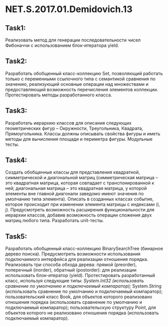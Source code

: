 # NET.S.2017.01.Demidovich.13

## Task1:
Реализовать метод для генерации  последовательности чисел Фибоначчи с использованием блок-итератора yield.

## Task2:
Разработать обобщенный класс-коллекцию Set, позволяющий работать только с переменными ссылочного типа с семантикой сравнения по значению, 
реализующий основные операции над множествами и предоставляющий возможность перечисления элементов коллекции. Протестировать методы 
разработанного класса.

## Task3:
Разработать иерархию классов для описания следующих геометрических фигур – Окружности, Треугольника, Квадрата, Прямоугольника. Классы должны 
описывать свойства фигуры и иметь методы для вычисления площади и периметра фигуры. Модульные тесты.

## Task4:
Создать обобщенные классы для представления квадратной, симметрической и диагональной матриц (симметрическая матрица – это квадратная 
матрица, которая совпадает с транспонированной к ней; диагональная матрица – это квадратная матрица, у которой элементы вне главной 
диагонали заведомо имеют значения по умолчанию типа элемента). Описать в созданных классах событие, которое происходит при изменении
элемента матрицы с индексами (i, j).  Предусмотреть возможность расширения функциональности для иерархии классов, добавив возможность 
операции сложения двух матриц любого типа. Разработать unit-тесты.

## Task5:
Разработать обобщенный класс-коллекцию BinarySearchTree (бинарное дерево поиска). Предусмотреть возможности использования подключаемого интерфейса для реализации отношения порядка. Реализовать три способа обхода дерева: прямой (preorder), поперечный (inorder), обратный (postorder): для реализации использовать блок-итератор (yield). Протестировать разработанный класс, используя следующие типы:
*System.Int32 (использовать сравнение по умолчанию и подключаемый компаратор);* 
System.String (использовать сравнение по умолчанию и подключаемый компаратор); 
пользовательский класс Book, для объектов которого реализовано отношения порядка (использовать сравнение по умолчанию и подключаемый компаратор); 
пользовательскую структуру Point, для объектов которого не реализовано отношения порядка (использовать подключаемый компаратор).
